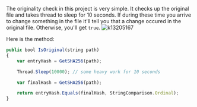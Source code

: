The originality check in this project is very simple.
It checks up the original file and takes thread to sleep for 10 seconds. If during these time you arrive to change something in the file it'll tell you that a change occured in the original file. Otherwise, you'll get `true`. ![k13205167](https://cloud.githubusercontent.com/assets/25085025/24134016/e7d97fc6-0e1a-11e7-81e4-3893bc238840.jpg)

Here is the method:
```javascript
public bool IsOriginal(string path)
{
    var entryHash = GetSHA256(path);

    Thread.Sleep(10000); // some heavy work for 10 seconds

    var finalHash = GetSHA256(path);

    return entryHash.Equals(finalHash, StringComparison.Ordinal);
}    
```
